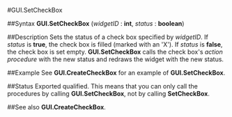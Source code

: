 
#GUI.SetCheckBox

##Syntax
**GUI.SetCheckBox** (_widgetID_ : **int**, _status_ : **boolean**)



##Description
Sets the status of a check box specified by _widgetID_. If _status_ is **true**, the check box is filled (marked with an 'X'). If _status_ is **false**, the check box is set empty. **GUI.SetCheckBox** calls the check box's _action procedure_ with the new status and redraws the widget with the new status.



##Example
See **GUI.CreateCheckBox** for an example of **GUI.SetCheckBox**.



##Status
Exported qualified.
This means that you can only call the procedures by calling **GUI.SetCheckBox**, not by calling **SetCheckBox**.



##See also
**GUI.CreateCheckBox**.


